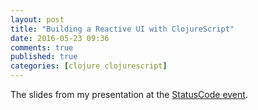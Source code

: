 ```yaml
---
layout: post
title: "Building a Reactive UI with ClojureScript"
date: 2016-05-23 09:36
comments: true
published: true
categories: [clojure clojurescript]
---
```


The slides from my presentation at the [StatusCode event](http://nottingham.statuscode.com/).

<!-- more -->

<script async class="speakerdeck-embed" data-id="6053bf39733a439481f58a0580bcec52" data-ratio="1.33333333333333" src="//speakerdeck.com/assets/embed.js"></script>
